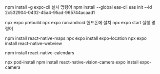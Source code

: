 npm install -g expo-cli 설치 명령어
npm install --global eas-cli
eas init --id 2c532904-0432-45a4-95ad-965744acaad1

npx expo prebuild
npx expo run:android 핸드폰에 설치
npx expo start 실행 명령어






npm install react-native-maps
npx expo install expo-location
npx expo install react-native-webview

npm install react-native-calendars

npx pod-install
npm install react-native-vision-camera
expo install expo-camera